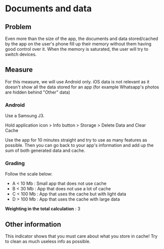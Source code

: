 # Documents and data

## Problem

Even more than the size of the app, the documents and data stored/cached by the app on the user's phone fill up their memory without them having good control over it. When the memory is saturated, the user will try to switch devices.

## Measure

For this measure, we will use Android only. iOS data is not relevant as it doesn't show all the data stored for an app (for example Whatsapp's photos are hidden behind "Other" data)

### Android

Use a Samsung J3.

Hold application icon > Info button > Storage > Delete Data and Clear Cache

Use the app for 10 minutes straight and try to use as many features as possible. Then you can go back to your app's information and add up the sum of both generated data and cache.

### Grading

Follow the scale below:

- A < 10 Mb : Small app that does not use cache
- B < 30 Mb : App that does not use a lot of cache
- C < 100 Mb : App that uses the cache but with light data
- D > 100 Mb : App that uses the cache with large data

**Weighting in the total calculation** : 3

## Other information

This indicator shows that you must care about what you store in cache! Try to clean as much useless info as possible.
